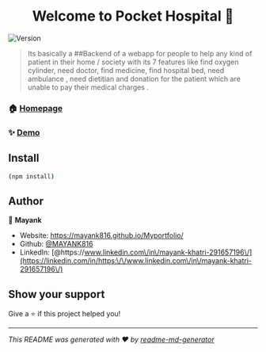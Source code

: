 <h1 align="center">Welcome to Pocket Hospital 👋</h1>
<p>
  <img alt="Version" src="https://img.shields.io/badge/version-1.0-blue.svg?cacheSeconds=2592000" />
</p>

> Its basically a ##Backend of a webapp for people to help any kind of patient in their home / society with its 7 features like find oxygen cylinder, need doctor, find medicine, find hospital bed, need ambulance , need dietitian and donation for the patient which are unable to pay their medical charges .

### 🏠 [Homepage](https://pocket-hospital-2vqsqlk1k-mayank816.vercel.app/)

### ✨ [Demo](https://pocket-hospital-2vqsqlk1k-mayank816.vercel.app/)

## Install

```sh
(npm install)
```

## Author

👤 **Mayank**

* Website: https://mayank816.github.io/Myportfolio/
* Github: [@MAYANK816](https://github.com/MAYANK816)
* LinkedIn: [@https:\/\/www.linkedin.com\/in\/mayank-khatri-291657196\/](https://linkedin.com/in/https:\/\/www.linkedin.com\/in\/mayank-khatri-291657196\/)

## Show your support

Give a ⭐️ if this project helped you!

***
_This README was generated with ❤️ by [readme-md-generator](https://github.com/kefranabg/readme-md-generator)_
